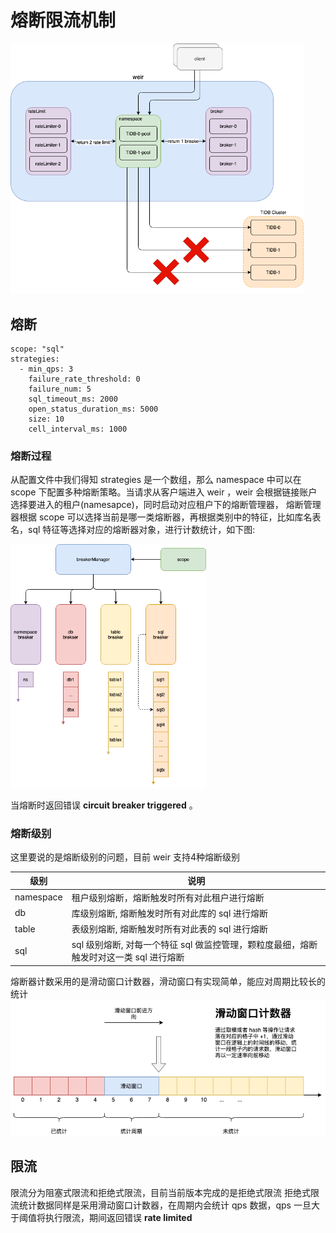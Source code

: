 # 熔断限流机制

<img src="docs/cn/assets/rateLimiterAndBreaker.png" style="zoom:60%;" />

## 熔断
```
scope: "sql"
strategies:
  - min_qps: 3
    failure_rate_threshold: 0
    failure_num: 5
    sql_timeout_ms: 2000
    open_status_duration_ms: 5000
    size: 10
    cell_interval_ms: 1000
```
### 熔断过程

从配置文件中我们得知 strategies 是一个数组，那么 namespace 中可以在 scope 下配置多种熔断策略。当请求从客户端进入 weir ，weir 会根据链接账户选择要进入的租户(namesapce)，同时启动对应租户下的熔断管理器，
熔断管理器根据 scope 可以选择当前是哪一类熔断器，再根据类别中的特征，比如库名表名，sql 特征等选择对应的熔断器对象，进行计数统计，如下图:

<img src="docs/cn/assets/breaker_process.png" style="zoom:60%;" />

当熔断时返回错误 **circuit breaker triggered** 。

### 熔断级别

这里要说的是熔断级别的问题，目前 weir 支持4种熔断级别

| 级别 | 说明 |
| --- | --- |
| namespace | 租户级别熔断，熔断触发时所有对此租户进行熔断 |
| db | 库级别熔断, 熔断触发时所有对此库的 sql 进行熔断 |
| table | 表级别熔断, 熔断触发时所有对此表的 sql 进行熔断 |
| sql | sql 级别熔断, 对每一个特征 sql 做监控管理，颗粒度最细，熔断触发时对这一类 sql 进行熔断  |

熔断器计数采用的是滑动窗口计数器，滑动窗口有实现简单，能应对周期比较长的统计
<img src="docs/cn/assets/sliding_window.png" style="zoom:80%;" />

## 限流

限流分为阻塞式限流和拒绝式限流，目前当前版本完成的是拒绝式限流
拒绝式限流统计数据同样是采用滑动窗口计数器，在周期内会统计 qps 数据，qps 一旦大于阈值将执行限流，期间返回错误 **rate limited**
